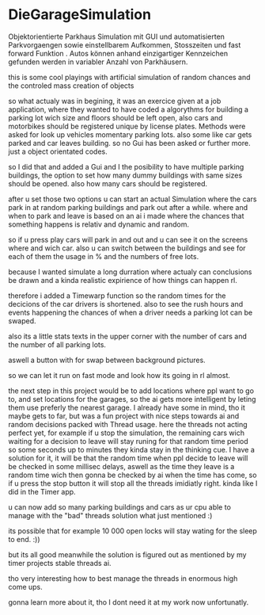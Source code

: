 # DieGarageSimulation
Objektorientierte Parkhaus Simulation mit GUI und automatisierten Parkvorgaengen sowie einstellbarem Aufkommen, Stosszeiten und fast forward Funktion . Autos können anhand einzigartiger Kennzeichen gefunden werden in variabler Anzahl von Parkhäusern.

this is some cool playings with artificial simulation of random chances and the controled mass creation of objects

so what actualy was in begining, it was an exercice given at a job application, where they wanted to have coded a algorythms for building a parking lot wich size 
and floors should be left open, also cars and motorbikes should be registered unique by license plates.
Methods were asked for look up vehicles momentary parking lots. also some like car gets parked and car leaves building.
so no Gui has been asked or further more.  just a object orientated codes.

so I did that and added a Gui and I the posibility to have multiple parking buildings, the option to set how many dummy buildings with same sizes should be opened.
also how many cars should be registered. 

after u set those two options u can start an actual Simulation where the cars park in at random parking buildings and park out after a while. 
where and when to park and leave is based on an ai i made where the chances that something happens is relativ and dynamic and random. 

so if u press play cars will park in and out and u can see it on the screens where and wich car. also u can switch between the buildings and see for each of them 
the usage in % and the numbers of free lots. 

because I wanted simulate a long durration where actualy can conclusions be drawn and a kinda realistic expirience of how things can happen rl. 

therefore i added a Timewarp function so the random times for the decicions of the car drivers is shortened.
also to see the rush hours and events happening the chances of when a driver needs a parking lot can be swaped.

also its a little stats texts in the upper corner with the number of cars and the number of all parking lots. 

aswell a button with for swap between background pictures. 

so we can let it run on fast mode and look how its going in rl almost. 

the next step in this project would be to add locations where ppl want to go to, and set locations for the garages, so the ai gets more intelligent by leting them use preferly the nearest garage. 
I already have some in mind, tho it maybe gets to far, but was a fun project with nice steps towards ai and random decisions packed with Thread usage. 
here the threads not acting perfect yet, for example if u stop the simulation, the remaining cars wich waiting for a decision to leave will stay runing for that random time period so some seconds up to minutes they kinda stay in the thinking cue. I have a solution for it, it will be that the random time when ppl decide to leave 
will be checked in some millisec delays, aswell as the time they leave is a random time wich then gonna be checked by ai when the time has come, so if u press the 
stop button it will stop all the threads imidiatly right. kinda like I did in the Timer app. 

u can now add so many parking buildings and cars as ur cpu able to manage with the "bad" threads solution what just mentioned :)

its possible that for example 10 000 open locks will stay wating for the sleep to end. :))

but its all good meanwhile the solution is figured out as mentioned by my timer projects stable threads ai. 

tho very interesting how to best manage the threads in enormous high come ups. 

gonna learn more about it, tho I dont need it at my work now unfortunatly.












